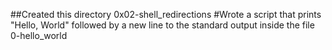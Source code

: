 ##Created this directory 0x02-shell_redirections
	#Wrote a script that prints "Hello, World" followed by a new line to the standard output 
	 inside the file 0-hello_world

